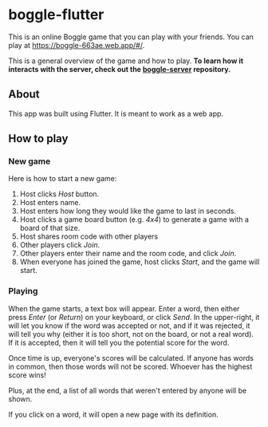 # boggle-flutter

This is an online Boggle game that you can play with your friends. You can play at https://boggle-663ae.web.app/#/.

This is a general overview of the game and how to play. **To learn how it interacts with the server, check out the [boggle-server](https://github.com/TheOmnimax/boggle-server) repository.**

## About

This app was built using Flutter. It is meant to work as a web app.

## How to play

### New game

Here is how to start a new game:

1. Host clicks *Host* button.
1. Host enters name.
1. Host enters how long they would like the game to last in seconds.
1. Host clicks a game board button (e.g. *4x4*) to generate a game with a board of that size.
1. Host shares room code with other players
1. Other players click *Join*.
1. Other players enter their name and the room code, and click *Join*.
1. When everyone has joined the game, host clicks *Start*, and the game will start.

### Playing

When the game starts, a text box will appear. Enter a word, then either press *Enter* (or *Return*) on your keyboard, or click *Send*. In the upper-right, it will let you know if the word was accepted or not, and if it was rejected, it will tell you why (either it is too short, not on the board, or not a real word). If it is accepted, then it will tell you the potential score for the word.

Once time is up, everyone's scores will be calculated. If anyone has words in common, then those words will not be scored. Whoever has the highest score wins!

Plus, at the end, a list of all words that weren't entered by anyone will be shown.

If you click on a word, it will open a new page with its definition.